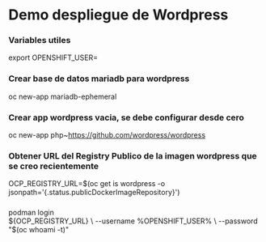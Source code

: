 # Demo despliegue de Wordpress

### Variables utiles 
export OPENSHIFT_USER=

### Crear base de datos mariadb para wordpress
oc new-app mariadb-ephemeral

### Crear app wordpress vacia, se debe configurar desde cero
oc new-app php~https://github.com/wordpress/wordpress

#### 

### Obtener URL del Registry Publico de la imagen wordpress que se creo recientemente
OCP_REGISTRY_URL=$(oc get is wordpress -o jsonpath='{.status.publicDockerImageRepository}') 

### 

### 
podman login \
    ${OCP_REGISTRY_URL} \
    --username %OPENSHIFT_USER% \
    --password "$(oc whoami -t)" 
